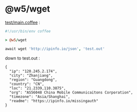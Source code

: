 [‼️]: ✏️README.mdt

# @w5/wget

[test/main.coffee](./test/main.coffee) :

```coffee
#!/usr/bin/env coffee

> @w5/wget

await wget 'http://ipinfo.io/json', 'test.out'
```

down to test.out :

```
{
  "ip": "120.245.2.174",
  "city": "Zhanjiang",
  "region": "Guangdong",
  "country": "CN",
  "loc": "21.2339,110.3875",
  "org": "AS56048 China Mobile Communicaitons Corporation",
  "timezone": "Asia/Shanghai",
  "readme": "https://ipinfo.io/missingauth"
}
```
